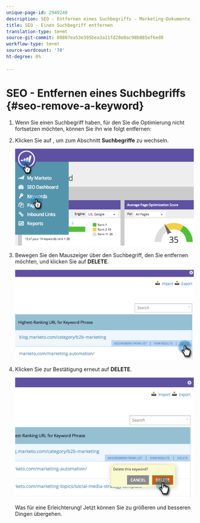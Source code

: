 ```yaml
---
unique-page-id: 2949240
description: SEO - Entfernen eines Suchbegriffs - Marketing-Dokumente - Produktdokumentation
title: SEO - Einen Suchbegriff entfernen
translation-type: tm+mt
source-git-commit: 00887ea53e395bea3a11fd28e0ac98b085ef6ed8
workflow-type: tm+mt
source-wordcount: '70'
ht-degree: 0%

---
```



# SEO - Entfernen eines Suchbegriffs {#seo-remove-a-keyword}

1. Wenn Sie einen Suchbegriff haben, für den Sie die Optimierung nicht fortsetzen möchten, können Sie ihn wie folgt entfernen:
1. Klicken Sie auf , um zum Abschnitt **Suchbegriffe** zu wechseln.

   ![](assets/image2014-9-18-13-3a35-3a52.png)

1. Bewegen Sie den Mauszeiger über den Suchbegriff, den Sie entfernen möchten, und klicken Sie auf **DELETE**.

   ![](assets/image2014-9-18-13-3a36-3a6.png)

1. Klicken Sie zur Bestätigung erneut auf **DELETE**.

   ![](assets/image2014-9-18-13-3a36-3a11.png)

   Was für eine Erleichterung! Jetzt können Sie zu größeren und besseren Dingen übergehen.

